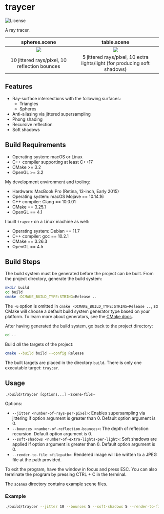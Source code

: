 # traycer

![License](https://img.shields.io/github/license/fonzcastellanos/traycer)

A ray tracer.

spheres.scene             | table.scene
:------------------------:|:-----------------------------------:
![](spheres.jpg)          | ![](table.jpg)
10 jittered rays/pixel, 10 reflection bounces | 5 jittered rays/pixel, 10 extra lights/light (for producing soft shadows)

## Features
- Ray-surface intersections with the following surfaces:
  - Triangles
  - Spheres
- Anti-aliasing via jittered supersampling
- Phong shading
- Recursive reflection
- Soft shadows

## Build Requirements
- Operating system: macOS or Linux
- C++ compiler supporting at least C++17
- CMake >= 3.2
- OpenGL >= 3.2

My development environment and tooling:
- Hardware: MacBook Pro (Retina, 13-inch, Early 2015)
- Operating system: macOS Mojave == 10.14.16
- C++ compiler: Clang == 10.0.01
- CMake == 3.25.1
- OpenGL == 4.1

I built `traycer` on a Linux machine as well:
- Operating system: Debian == 11.7
- C++ compiler: gcc == 10.2.1
- CMake == 3.26.3
- OpenGL == 4.5

## Build Steps

The build system must be generated before the project can be built. From the project directory, generate the build system:
```sh
mkdir build
cd build
cmake -DCMAKE_BUILD_TYPE:STRING=Release ..
```
The `-G` option is omitted in `cmake -DCMAKE_BUILD_TYPE:STRING=Release ..`, so CMake will choose a default build system generator type based on your platform. To learn more about generators, see the [CMake docs](https://cmake.org/cmake/help/latest/manual/cmake-generators.7.html).

After having generated the build system, go back to the project directory:
```sh
cd ..
```

Build *all* the targets of the project:
```sh
cmake --build build --config Release
```

The built targets are placed in the directory `build`. There is only one executable target: `traycer`.

## Usage
`./build/traycer [options...] <scene-file>`

Options:
- `--jitter <number-of-rays-per-pixel>`: Enables supersampling via jittering if option argument is greater than 0. Default option argument is 0.
- `--bounces <number-of-reflection-bounces>`: The depth of reflection recursion. Default option argument is 0.
- `--soft-shadows <number-of-extra-lights-per-light>`: Soft shadows are applied if option argument is greater than 0. Default option argument is 0. 
- `--render-to-file <filepath>`: Rendered image will be written to a JPEG file at the path provided.

To exit the program, have the window in focus and press ESC. You can also terminate the program by pressing CTRL + C in the terminal.

The [`scenes`](scenes) directory contains example scene files. 

### Example
```sh
./build/traycer --jitter 10 --bounces 5 --soft-shadows 5 --render-to-file scene.jpg scenes/spheres.scene
```